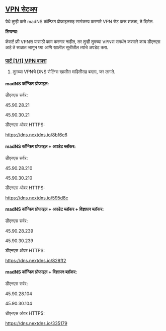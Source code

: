## [VPN सेटअप](accent://)

येथे तुम्ही कसे madNS कॉन्फिग प्रोफाइलसह सामंजस्य करणारे VPN सेट करू शकता, ते दिसेल.

**टिप्पण्या**:

कॅसर्ट फ्री VPNस यासाठी काम करणार नाहीत, तर तुम्ही तुमच्या VPNस समर्थन करणारे काय डीएनएस आहे ते साक्षात जाणून घ्या आणि खालील सूचीतील त्यांचे अपडेट करा.

### [पार्ट [1/1] VPN वापरा](accent://)

1. तुमच्या VPNचे DNS सेटिंग्स खालील माहितीसह बदला, जर लागते.

#### madNS कॉन्फिग प्रोफाइल:

डीएनएस सर्वर:

45.90.28.21

45.90.30.21

डीएनएस ओवर HTTPS:

https://dns.nextdns.io/8bf6c6

#### madNS कॉन्फिग प्रोफाइल + अपडेट ब्लॉकर:

डीएनएस सर्वर:

45.90.28.210

45.90.30.210

डीएनएस ओवर HTTPS:

https://dns.nextdns.io/595d8c

#### madNS कॉन्फिग प्रोफाइल + अपडेट ब्लॉकर + विज्ञापन ब्लॉकर:

डीएनएस सर्वर:

45.90.28.239

45.90.30.239

डीएनएस ओवर HTTPS:

https://dns.nextdns.io/828ff2

#### madNS कॉन्फिग प्रोफाइल + विज्ञापन ब्लॉकर:

डीएनएस सर्वर:

45.90.28.104

45.90.30.104

डीएनएस ओवर HTTPS:

https://dns.nextdns.io/335179  